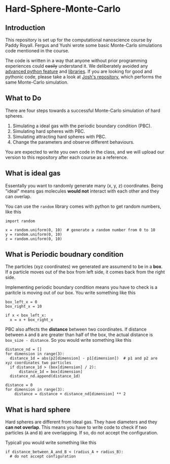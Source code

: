 # Hard-Sphere-Monte-Carlo

## Introduction

This repository is set up for the computational nanoscience course by Paddy Royall. Fergus and Yushi wrote some basic Monte-Carlo simulations code mentioned in the course.

The code is written in a way that anyone without prior programming experiences could ~~easily~~ understand it. We deliberately avoided any [advanced python feature](https://docs.python.org/3/tutorial/classes.html) and [libraries](https://docs.scipy.org/doc/scipy/reference/spatial.distance.html). If you are looking for good and pythonic code, please take a look at [Josh's repository](https://github.com/tranqui/monte_carlo), which performs the same Monte-Carlo simulation.

## What to Do

There are four steps towards a successful Monte-Carlo simulation of hard spheres.

1. Simulating a ideal gas with the periodic boundary condition (PBC).
2. Simulating hard spheres with PBC.
3. Simulating attracting hard spheres with PBC.
4. Change the parameters and observe different behaviours.

You are expected to write you own code in the class, and we will upload our version to this repository after each course as a reference.

## What is ideal gas

Essentally you want to randomly generate many (x, y, z) coordinates. Being "ideal" means gas molecules **would not** interact with each other and they can overlap.

You can use the `random` library comes with python to get random numbers, like this

```
import random

x = random.uniform(0, 10)  # generate a random number from 0 to 10
y = random.uniform(0, 10)
z = random.uniform(0, 10)
```

## What is Periodic boudnary condition

The particles (xyz coordinates) we generated are assumend to be in a **box**. If a particle moves out of the box from left side, it comes back from the right side.

Implementing periodic boundary condition means you have to check is a paritcle is moving out of our box. You write something like this

```
box_left_x = 0
box_right_x = 10

if x < box_left_x:
  x = x + box_right_x
```

PBC also affects the **distance** between two coordinates. If distance between `A` and `B` are greater than half of the box, the actual distance is `box_size - distance`. So you would write something like this

```
distance_nd = []
for dimension in range(3):
  distance_1d = abs(p2[dimension] - p1[dimension])  # p1 and p2 are xyz coordinates two particles
  if distance_1d > (box[dimension] / 2):
      distance_1d = box[dimension]
  distance_nd.append(distance_1d)
 
distance = 0
for dimension in range(3):
    distance = distance + distance_nd[dimension] ** 2
```

## What is hard sphere

Hard spheres are different from ideal gas. They have diameters and they **can not overlap**. This means you have to write code to check if two particles (`A` and `B`) are overlapping. If so, do not accept the configuration.

Typicall you would write something like this

```
if distance_between_A_and_B < (radius_A + radius_B):
  # do not accept configuration
```
